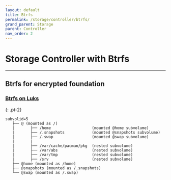 ```yaml
---
layout: default
title: Btrfs
permalink: /storage/controller/btrfs/
grand_parent: Storage
parent: Controller
nav_order: 2
---
```


# Storage Controller with Btrfs

---

## Btrfs for encrypted foundation

### [Btrfs on Luks](/Andromeda/storage/controller/btrfs/btrfs-luks/)
{: .pt-2}

```
subvolid=5
   ├── @ (mounted as /)
   |       ├── /home                  (mounted @home subvolume)
   |       ├── /.snapshots            (mounted @snapshots subvolume)
   |       ├── /.swap                 (mounted @swap subvolume)
   |       |
   |       ├── /var/cache/pacman/pkg  (nested subvolume)
   |       ├── /var/abs               (nested subvolume)
   |       ├── /var/tmp               (nested subvolume)
   |       ├── /srv                   (nested subvolume)
   ├── @home (mounted as /home)
   ├── @snapshots (mounted as /.snapshots)
   └── @swap (mounted as /.swap)
```
